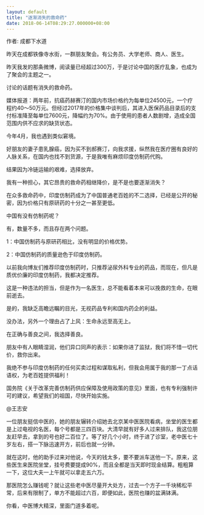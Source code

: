 ```yaml
---
layout: default
title: "逐渐消失的救命药"
date: 2018-06-14T08:29:27.000000+08:00
---
```


作者: 成都下水道

昨天在成都铁像寺水街，一群朋友聚会。有公务员、大学老师、商人、医生。

昨天我发的那条微博，阅读量已经超过300万，于是讨论中国的医疗乱象，也成为了聚会的主题之一。

讨论的话题有消失的救命药。

媒体报道：两年前，抗癌药赫赛汀的国内市场价格约为每单位24500元，一个疗程约40～50万元。但经过2017年的价格集中谈判后，其进入医保药品目录后的支付标准降至每单位7600元，降幅约为70%。由于使用的患者人数剧增，造成全国范围内供不应求的缺货状态。

今年4月，我也遇到类似窘境。

好朋友的妻子患乳腺癌，因为买不到郝赛汀，向我求援，纵然我在医疗圈有良好的人脉关系，在国内也找不到货源，于是我唯有麻烦印度仿制药代购。

结果因为冷链运输的艰难，选择放弃。

我有一种担心，其它昂贵的救命药相继降价，是不是也要逐渐消失？

在众多救命药中，印度仿制药成为了中国普通老百姓的不二选择，已经是公开的秘密，因为价格只有原研药的十分之一甚至更低。

中国有没有仿制药呢？

有，数量不多，而且存在两个问题。

1：中国仿制药与原研药相比，没有明显的价格优势。

2：中国仿制药的质量逊色于印度仿制药。

以前我向博友们推荐印度仿制药时，只推荐泌尿外科专业的药品，而现在，但凡是质优价廉的印度仿制药，我都决定推荐。

这是一种违法的担当，但是作为一名医生，总不能看着本来可以挽救的生命，在眼前逝去。

是的，我缺乏高瞻远瞩的目光，无视药品专利和国内药企的利益。

没办法，另外一个理由占了上风：生命永远至高无上。

在正确与善良之间，我选择善良。

朋友中有人眼睛湿润，他们异口同声的表示：如果你进了监狱，我们将不惜一切代价，救你出来。

我绝不参与印度仿制药的任何买卖过程和谋取私利，但我会用属于我的那一丁点话语权，为老百姓提供福利！

国务院《关于改革完善仿制药供应保障及使用政策的意见》里面，也有专利强制许可的建议，希望我们的祖国，尽快开始实施。


@王志安

一位朋友挺信中医的，她的朋友辗转介绍她去北京某中医医院看病，坐堂的医生都是上过电视的名医，每个号都是三四百块。大清早就有好多人过来排队，我这位朋友赶早去，拿到的号也好二百位了。等了好几个小时，终于进了诊室，老中医七十岁左右，搭一下脉迅速开方，前后也就一分钟。

就在这时，他的助手过来对他说，今天的钱太多，要不要派车送他一下。原来，这些医生来医院坐堂，挂号费要提成90%，而且全都是当天即时现金结算。粗粗算一下，这位大夫一上午就可以拿走五六万。

那医院怎么赚钱呢？就让这些老中医尽量开大处方，过去一个方子一千块稀松平常，后来有限制了，单方不能超过六百，即便如此，医院也赚的盆满钵满。

你看，中医博大精深，里面门道多着呢。

